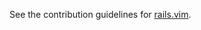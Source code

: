 See the contribution guidelines for
[rails.vim](https://github.com/tpope/vim-rails/blob/HEAD/CONTRIBUTING.markdown).
